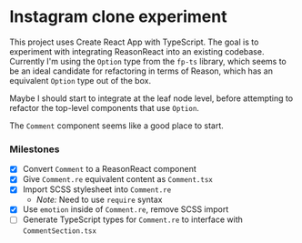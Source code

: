 # Instagram clone experiment

This project uses Create React App with TypeScript.
The goal is to experiment with integrating ReasonReact into an existing codebase.
Currently I'm using the `Option` type from the `fp-ts` library, which seems to be an ideal candidate for refactoring in terms of Reason, which has an equivalent `Option` type out of the box.

Maybe I should start to integrate at the leaf node level, before attempting to refactor the top-level components that use `Option`.

The `Comment` component seems like a good place to start.

### Milestones

- [x] Convert `Comment` to a ReasonReact component
- [x] Give `Comment.re` equivalent content as `Comment.tsx`
- [x] Import SCSS stylesheet into `Comment.re`
  - _Note:_ Need to use `require` syntax
- [x] Use `emotion` inside of `Comment.re`, remove SCSS import
- [ ] Generate TypeScript types for `Comment.re` to interface with `CommentSection.tsx`
